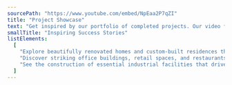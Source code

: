 ```yaml
---
sourcePath: "https://www.youtube.com/embed/NpEaa2P7qZI"
title: "Project Showcase"
text: "Get inspired by our portfolio of completed projects. Our video features a diverse range of construction endeavors, from residential renovations to commercial developments and industrial infrastructure."
smallTitle: "Inspiring Success Stories"
listElements:
  [
    "Explore beautifully renovated homes and custom-built residences that exceed expectations",
    "Discover striking office buildings, retail spaces, and restaurants that stand out in the urban landscape",
    "See the construction of essential industrial facilities that drive economic growth and innovation",
  ]
---
```


